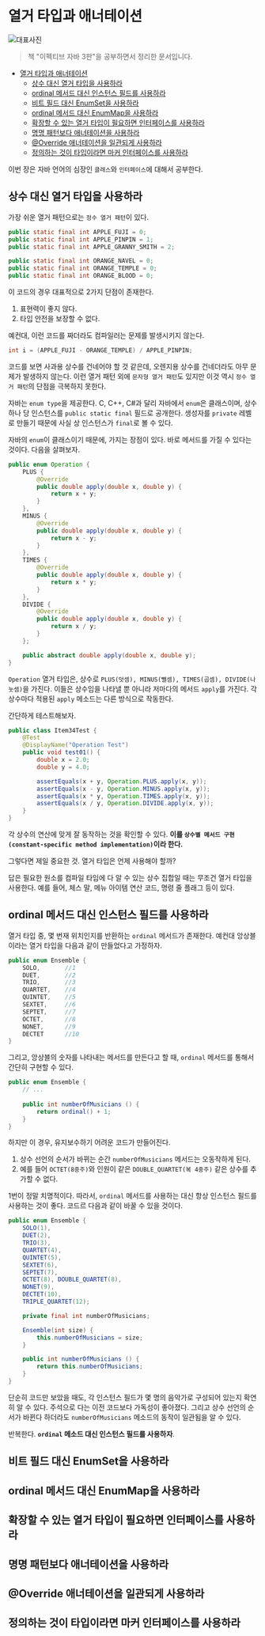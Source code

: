 # 열거 타입과 애너테이션

![대표사진](./images/intro.png)

> 책 "이펙티브 자바 3판"을 공부하면서 정리한 문서입니다.

- [열거 타입과 애너테이션](#열거-타입과-애너테이션)
  - [상수 대신 열거 타입을 사용하라](#상수-대신-열거-타입을-사용하라)
  - [ordinal 메서드 대신 인스턴스 필드를 사용하라](#ordinal-메서드-대신-인스턴스-필드를-사용하라)
  - [비트 필드 대신 EnumSet을 사용하라](#비트-필드-대신-enumset을-사용하라)
  - [ordinal 메서드 대신 EnumMap을 사용하라](#ordinal-메서드-대신-enummap을-사용하라)
  - [확장할 수 있는 열거 타입이 필요하면 인터페이스를 사용하라](#확장할-수-있는-열거-타입이-필요하면-인터페이스를-사용하라)
  - [명명 패턴보다 애너테이션을 사용하라](#명명-패턴보다-애너테이션을-사용하라)
  - [@Override 애너테이션을 일관되게 사용하라](#override-애너테이션을-일관되게-사용하라)
  - [정의하는 것이 타입이라면 마커 인터페이스를 사용하라](#정의하는-것이-타입이라면-마커-인터페이스를-사용하라)

이번 장은 자바 언어의 심장인 `클래스`와 `인터페이스`에 대해서 공부한다.


## 상수 대신 열거 타입을 사용하라

가장 쉬운 열거 패턴으로는 `정수 열거 패턴`이 있다.

```java
public static final int APPLE_FUJI = 0;
public static final int APPLE_PINPIN = 1;
public static final int APPLE_GRANNY_SMITH = 2;

public static final int ORANGE_NAVEL = 0;
public static final int ORANGE_TEMPLE = 0;
public static final int ORANGE_BLOOD = 0;
```

이 코드의 경우 대표적으로 2가지 단점이 존재한다.

1. 표현력이 좋지 않다.
2. 타입 안전을 보장할 수 없다.

예컨대, 이런 코드를 짜더라도 컴파일러는 문제를 발생시키지 않는다.

```java
int i = (APPLE_FUJI - ORANGE_TEMPLE) / APPLE_PINPIN; 
```

코드를 보면 사과용 상수를 건네어야 할 것 같은데, 오렌지용 상수를 건네더라도 아무 문제가 발생하지 않는다. 이런 열거 패턴 외에 `문자형 열거 패턴`도 있지만 이것 역시 `정수 열거 패턴`의 단점을 극복하지 못한다.

자바는 `enum type`을 제공한다. C, C++, C#과 달리 자바에서 `enum`은 클래스이며, 상수 하나 당 인스턴스를 `public static final` 필드로 공개한다. 생성자를 `private` 레벨로 만들기 때문에 사실 상 인스턴스가 `final`로 볼 수 있다.

자바의 `enum`이 클래스이기 때문에, 가지는 장점이 있다. 바로 메서드를 가질 수 있다는 것이다. 다음을 살펴보자.

```java
public enum Operation {
    PLUS {
        @Override
        public double apply(double x, double y) {
            return x + y;
        }
    },
    MINUS {
        @Override
        public double apply(double x, double y) {
            return x - y;
        }
    },
    TIMES {
        @Override
        public double apply(double x, double y) {
            return x * y;
        }
    },
    DIVIDE {
        @Override
        public double apply(double x, double y) {
            return x / y;
        }
    };

    public abstract double apply(double x, double y);
}
```

`Operation` 열거 타입은, 상수로 `PLUS(덧셈), MINUS(뺄셈), TIMES(곱셈), DIVIDE(나눗셈)`을 가진다. 이들은 상수임을 나타낼 뿐 아니라 저마다의 메서드 `apply`를 가진다. 각 상수마다 적용된 `apply` 메소드는 다른 방식으로 작동한다.

간단하게 테스트해보자.

```java
public class Item34Test {
    @Test
    @DisplayName("Operation Test")
    public void test01() {
        double x = 2.0;
        double y = 4.0;

        assertEquals(x + y, Operation.PLUS.apply(x, y));
        assertEquals(x - y, Operation.MINUS.apply(x, y));
        assertEquals(x * y, Operation.TIMES.apply(x, y));
        assertEquals(x / y, Operation.DIVIDE.apply(x, y));
    }
}
```

각 상수의 연산에 맞게 잘 동작하는 것을 확인할 수 있다. **이를 `상수별 메서드 구현(constant-specific method implementation)`이라 한다.**

그렇다면 제일 중요한 것. 열거 타입은 언제 사용해야 할까? 

답은 필요한 원소를 컴파일 타임에 다 알 수 있는 상수 집합일 때는 무조건 열거 타입을 사용한다. 예를 들어, 체스 말, 메뉴 아이템 연산 코드, 명령 줄 플래그 등이 있다.


## ordinal 메서드 대신 인스턴스 필드를 사용하라

열거 타입 중, 몇 번재 위치인지를 반환하는 `ordinal` 메서드가 존재한다. 예컨대 앙상블이라는 열거 타입을 다음과 같이 만들었다고 가정하자.

```java
public enum Ensemble {
    SOLO,       //1
    DUET,       //2
    TRIO,       //3
    QUARTET,    //4
    QUINTET,    //5
    SEXTET,     //6
    SEPTET,     //7
    OCTET,      //8
    NONET,      //9
    DECTET      //10
}
```

그리고, 앙상블의 숫자를 나타내는 메서드를 만든다고 할 때, `ordinal` 메서드를 통해서 간단히 구현할 수 있다.

```java
public enum Ensemble {
    // ...
    
    public int numberOfMusicians () {
        return ordinal() + 1;
    }
}
```

하지만 이 경우, 유지보수하기 어려운 코드가 만들어진다.

1) 상수 선언의 순서가 바뀌는 순간 `numberOfMusicians` 메서드는 오동작하게 된다.
2) 예를 들어 `OCTET(8중주)`와 인원이 같은 `DOUBLE_QUARTET(복 4중주)` 같은 상수를 추가할 수 없다.

1번이 정말 치명적이다. 따라서, `ordinal` 메서드를 사용하는 대신 항상 인스턴스 필드를 사용하는 것이 좋다. 코드르 다음과 같이 바꿀 수 있을 것이다.

```java
public enum Ensemble {
    SOLO(1),
    DUET(2),
    TRIO(3),
    QUARTET(4),
    QUINTET(5),
    SEXTET(6),
    SEPTET(7),
    OCTET(8), DOUBLE_QUARTET(8),
    NONET(9),
    DECTET(10),
    TRIPLE_QUARTET(12);

    private final int numberOfMusicians;

    Ensemble(int size) {
        this.numberOfMusicians = size;
    }

    public int numberOfMusicians () {
        return this.numberOfMusicians;
    }
}
```

단순히 코드만 보았을 때도, 각 인스턴스 필드가 몇 명의 음악가로 구성되어 있는지 확연히 알 수 있다. 주석으로 다는 이전 코드보다 가독성이 좋아졌다. 그리고 상수 선언의 순서가 바뀐다 하더라도 `numberOfMusicians` 메소드의 동작이 일관됨을 알 수 있다. 

반복한다. **`ordinal` 메소드 대신 인스턴스 필드를 사용하자**.


## 비트 필드 대신 EnumSet을 사용하라

## ordinal 메서드 대신 EnumMap을 사용하라

## 확장할 수 있는 열거 타입이 필요하면 인터페이스를 사용하라

## 명명 패턴보다 애너테이션을 사용하라

## @Override 애너테이션을 일관되게 사용하라

## 정의하는 것이 타입이라면 마커 인터페이스를 사용하라